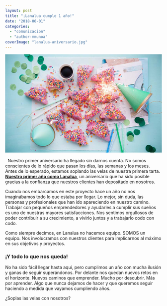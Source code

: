 ```yaml
---
layout: post
title: "¡Lanalua cumple 1 año!"
date: "2018-06-01"
categories: 
  - "comunicacion"
  - "author-mmunoa"
coverImage: "lanalua-aniversario.jpg"
---
```


![lanalua aniversario](/images/lanalua-aniversario.jpg)

  Nuestro primer aniversario ha llegado sin darnos cuenta. No somos conscientes de lo rápido que pasan los días, las semanas y los meses. Antes de lo esperado, estamos soplando las velas de nuestra primera tarta. **[Nuestro primer año como Lanalua](https://lanalua.com/blog/despegamos)**, un aniversario que ha sido posible gracias a la confianza que nuestros clientes han depositado en nosotros.

Cuando nos embarcamos en este proyecto hace un año no nos imaginábamos todo lo que estaba por llegar. Lo mejor, sin duda, las personas y profesionales que han ido apareciendo en nuestro camino. Trabajar con pequeños emprendedores y ayudarles a cumplir sus sueños es uno de nuestras mayores satisfacciones. Nos sentimos orgullosos de poder contribuir a su crecimiento, a vivirlo juntos y a trabajarlo codo con codo.

Como siempre decimos, en Lanalua no hacemos equipo. SOMOS un equipo. Nos involucramos con nuestros clientes para implicarnos al máximo en sus objetivos y proyectos.

### ¡Y todo lo que nos queda!

No ha sido fácil llegar hasta aquí, pero cumplimos un año con mucha ilusión y ganas de seguir superándonos. Por delante nos quedan nuevos retos en el horizonte. Nuevos caminos que emprender. Mucho por descubrir. Más por aprender. Algo que nunca dejamos de hacer y que queremos seguir haciendo a medida que vayamos cumpliendo años.

¿Soplas las velas con nosotros?
